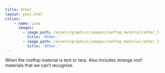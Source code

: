 ```yaml
---
title: Other
layout: post.html
cities:
    - name: Lima
      images:
        - image_path: /assets/graphics/images/rooftop_material/other_lima_01.jpg
          title: 'Other.'
        - image_path: /assets/graphics/images/rooftop_material/other_lima_02.jpg
          title: 'Other.'    
---
```

When the rooftop material is tent or tarp.
Also includes strange roof materials that we can’t recognize.
